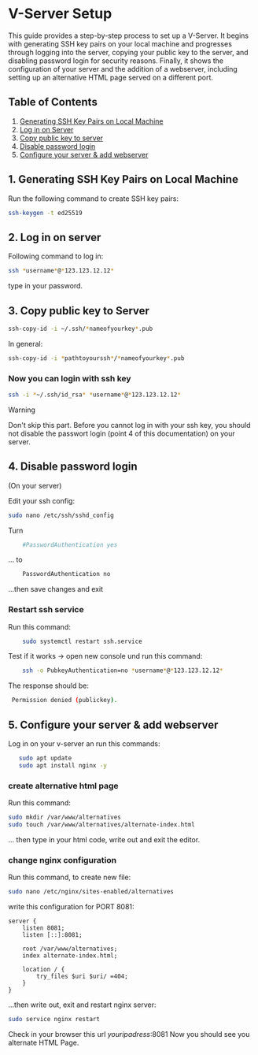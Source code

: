 # V-Server Setup

 This guide provides a step-by-step process to set up a V-Server. It begins with generating SSH key pairs on your local machine and progresses through logging into the server, copying your public key to the server, and disabling password login for  security reasons. Finally, it shows the configuration of your server and the addition of a webserver, including setting up an alternative HTML page served on a different port. 


## Table of Contents

1. [Generating SSH Key Pairs on Local Machine](#1-generating-ssh-key-pairs-on-local-machine)
2. [Log in on Server](#2-log-in-on-server)
3. [Copy public key to server](#3-copy-public-key-to-server)
4. [Disable password login](#4-disable-password-login)
5. [Configure your server & add webserver](#5-configure-your-server--add-webserver)


## 1. Generating SSH Key Pairs on Local Machine

Run the following command to create SSH key pairs:

```sh
ssh-keygen -t ed25519
```


## 2. Log in on server
Following command to log in:

```sh 
ssh *username*@*123.123.12.12* 
```

type in your password.

## 3. Copy public key to Server 

```sh
ssh-copy-id -i ~/.ssh/*nameofyourkey*.pub 
```

In general:

```sh
ssh-copy-id -i *pathtoyourssh*/*nameofyourkey*.pub
```

### Now you can login with ssh key 

```sh
ssh -i *~/.ssh/id_rsa* *username*@*123.123.12.12*
```
> [!Warning]
> Don't skip this part. Before you cannot log in with your ssh key, you should not disable the passwort login (point 4 of this documentation) on your server.

## 4. Disable password login 
(On your server)

Edit your ssh config: 

```sh
sudo nano /etc/ssh/sshd_config
```

Turn 
```sh
    #PasswordAuthentication yes
``` 
... to
```sh
    PasswordAuthentication no
``` 

...then save changes and exit 

### Restart ssh service

Run this command:
```sh
    sudo systemctl restart ssh.service 
``` 

Test if it works -> open new console und run this command:

```sh
    ssh -o PubkeyAuthentication=no *username*@*123.123.12.12*
``` 

The response should be:
```sh
 Permission denied (publickey).
 ```


## 5. Configure your server & add webserver

Log in on your v-server an run this commands: 

```sh
   sudo apt update
   sudo apt install nginx -y
``` 

### create alternative html page 

Run this command:

```sh
sudo mkdir /var/www/alternatives
sudo touch /var/www/alternatives/alternate-index.html
```
... then type in your html code, write out and exit the editor.

### change nginx configuration

Run this command, to create new file:

```sh
sudo nano /etc/nginx/sites-enabled/alternatives
```

write this configuration for PORT 8081:

```
server {
    listen 8081;
    listen [::]:8081;

    root /var/www/alternatives;
    index alternate-index.html;

    location / {
        try_files $uri $uri/ =404;
    }
}
```

...then write out, exit and  restart nginx server: 

````sh
sudo service nginx restart
````

Check in your browser this url *youripadress*:8081 
Now you should see you alternate HTML Page.















